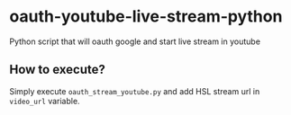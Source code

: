 # oauth-youtube-live-stream-python
Python script that will oauth google and start live stream in youtube

## How to execute?
Simply execute `oauth_stream_youtube.py` and add HSL stream url in `video_url` variable.
